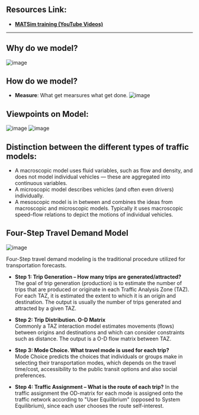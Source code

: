 ## Resources Link:
 - [**MATSim training (YouTube Videos)**](https://www.youtube.com/watch?v=y3T_DaDA3_c&list=PLLGIZCXnKbU6-9vy_rKZ6gW7E_ra42hfX) 

_______________________________________________

## Why do we model? 
![image](https://user-images.githubusercontent.com/88390140/134061047-42bf4c32-71f5-4278-b3de-ba8556eac66c.png)

## How do we model? 
 - **Measure**: What get mearsures what get done. 
![image](https://user-images.githubusercontent.com/88390140/134061529-c93dfd86-96f2-4461-b1fb-79a65f2ad282.png)

## Viewpoints on Model: 
![image](https://user-images.githubusercontent.com/88390140/134062075-93b137d2-3af3-4024-b54e-0c2be4ce337d.png) 
![image](https://user-images.githubusercontent.com/88390140/134062290-4b36e894-ca84-4f96-a39a-6c2258cfa0d1.png)


## Distinction between the different types of traffic models:
- A macroscopic model uses fluid variables, such as flow and density, and does not model individual vehicles — these are aggregated into continuous variables. 
- A microscopic model describes vehicles (and often even drivers) individually. 
- A mesoscopic model is in between and combines the ideas from macroscopic and microscopic models. Typically it uses macroscopic speed–flow relations to depict the motions of individual vehicles.

## Four-Step Travel Demand Model

![image](https://user-images.githubusercontent.com/88390140/131938249-169a7b13-877a-4f33-9580-2bc3c4351fe4.png)     

Four-Step travel demand modeling is the traditional procedure utilized for transportation forecasts.

 - **Step 1: Trip Generation – How many trips are generated/attracted?**      
The goal of trip generation (production) is to estimate the number of trips that are produced or originate in each Traffic Analysis Zone (TAZ). For each TAZ, it is estimated the extent to which it is an origin and destination. The output is usually the number of trips generated and attracted by a given TAZ. 

 - **Step 2: Trip Distribution. O-D Matrix**    
Commonly a TAZ interaction model estimates movements (flows) between origins and destinations and which can consider constraints such as distance. The output is a O-D flow matrix between TAZ.  

 - **Step 3: Mode Choice. What travel mode is used for each trip?**     
Mode Choice predicts the choices that individuals or groups make in selecting their transportation modes, which depends on the travel time/cost, accessibility to the public transit options and also social preferences.   

 - **Step 4: Traffic Assignment – What is the route of each trip?**
 In the traffic assignment the OD-matrix for each mode is assigned onto the traffic network according to "User Equilibrium" (opposed to System Equilibrium), since each user chooses the route self-interest.  

